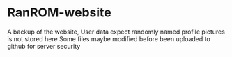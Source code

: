 # RanROM-website
A backup of the website, User data expect randomly named profile pictures is not stored here
Some files maybe modified before been uploaded to github for server security
